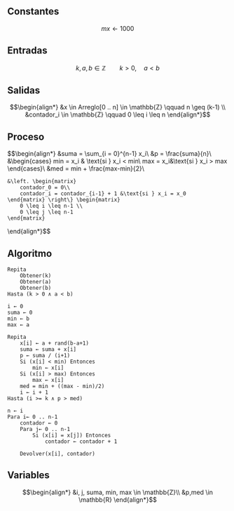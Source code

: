 ## Constantes
$$mx \leftarrow 1000$$
## Entradas
$$k,a,b\in \mathbb{Z} \qquad k > 0,\quad a<b$$
## Salidas
$$\begin{align*}
    &x \in Arreglo[0 .. n] \in \mathbb{Z} \qquad n \geq (k-1) \\
    &contador_i \in \mathbb{Z} \qquad 0 \leq i \leq n
\end{align*}$$
## Proceso
$$\begin{align*}
    &suma = \sum_{i = 0}^{n-1} x_i\\
    &p = \frac{suma}{n}\\
    &\begin{cases}
        min = x_i & \text{si } x_i < min\\
        max = x_i&\text{si } x_i > max
    \end{cases}\\
    &med = min + \frac{max-min}{2}\\

    &\left. \begin{matrix}
        contador_0 = 0\\
        contador_i = contador_{i-1} + 1 &\text{si } x_i = x_0
    \end{matrix} \right\} \begin{matrix}
        0 \leq i \leq n-1 \\
        0 \leq j \leq n-1
    \end{matrix}
\end{align*}$$
## Algoritmo
```
Repita
    Obtener(k)
    Obtener(a)
    Obtener(b)
Hasta (k > 0 ∧ a < b)

i ← 0
suma ← 0
min ← b
max ← a

Repita
    x[i] ← a + rand(b-a+1)
    suma ← suma + x[i]
    p ← suma / (i+1)
    Si (x[i] < min) Entonces
        min ← x[i]
    Si (x[i] > max) Entonces
        max ← x[i]
    med = min + ((max - min)/2)
    i ← i + 1
Hasta (i >= k ∧ p > med)

n ← i
Para i← 0 .. n-1
    contador ← 0
    Para j← 0 .. n-1
        Si (x[i] = x[j]) Entonces
            contador ← contador + 1
        
    Devolver(x[i], contador)

```
## Variables
$$\begin{align*}
    &i, j, suma, min, max \in \mathbb{Z}\\
    &p,med \in \mathbb{R}
\end{align*}$$
